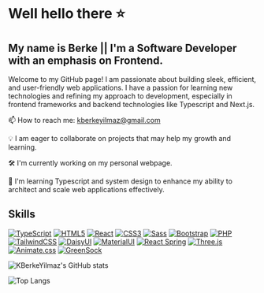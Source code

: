 # Well hello there ⭐

## My name is Berke || I'm a Software Developer with an emphasis on Frontend.

Welcome to my GitHub page! I am passionate about building sleek, efficient, and user-friendly web applications. I have a passion for learning new technologies and refining my approach to development, especially in frontend frameworks and backend technologies like Typescript and Next.js.

📫 How to reach me: [kberkeyilmaz@gmail.com](mailto:kberkeyilmaz@gmail.com)

💡 I am eager to collaborate on projects that may help my growth and learning.

🛠️ I'm currently working on my personal webpage.

🌱 I'm learning Typescript and system design to enhance my ability to architect and scale web applications effectively.

## Skills

[![TypeScript](https://img.shields.io/badge/TypeScript-3178C6?style=for-the-badge&logo=typescript&logoColor=white)](https://www.typescriptlang.org)
[![HTML5](https://img.shields.io/badge/HTML5-E34F26?style=for-the-badge&logo=html5&logoColor=white)](https://html.spec.whatwg.org/)
[![React](https://img.shields.io/badge/React-61DAFB?style=for-the-badge&logo=react&logoColor=black)](https://reactjs.org)
[![CSS3](https://img.shields.io/badge/CSS3-1572B6?style=for-the-badge&logo=css3&logoColor=white)](https://www.w3.org/Style/CSS/)
[![Sass](https://img.shields.io/badge/Sass-CC6699?style=for-the-badge&logo=sass&logoColor=white)](https://sass-lang.com)
[![Bootstrap](https://img.shields.io/badge/Bootstrap-7952B3?style=for-the-badge&logo=bootstrap&logoColor=white)](https://getbootstrap.com)
[![PHP](https://img.shields.io/badge/PHP-777BB4?style=for-the-badge&logo=php&logoColor=white)](https://www.php.net/)
[![TailwindCSS](https://img.shields.io/badge/Tailwind_CSS-06B6D4?style=for-the-badge&logo=tailwind-css&logoColor=white)](https://tailwindcss.com/)
[![DaisyUI](https://img.shields.io/badge/DaisyUI-FF69B4?style=for-the-badge&logo=daisyui&logoColor=white)](https://daisyui.com/)
[![MaterialUI](https://img.shields.io/badge/Material_UI-0081CB?style=for-the-badge&logo=material-ui&logoColor=white)](https://mui.com/)
[![React Spring](https://img.shields.io/badge/React_Spring-FF6D00?style=for-the-badge&logo=react-spring&logoColor=white)](https://www.react-spring.io/)
[![Three.js](https://img.shields.io/badge/Three.js-black?style=for-the-badge&logo=three.js&logoColor=white)](https://threejs.org/)
[![Animate.css](https://img.shields.io/badge/Animate.css-FF9C00?style=for-the-badge&logo=animate.css&logoColor=white)](https://animate.style/)
[![GreenSock](https://img.shields.io/badge/GreenSock-88CE02?style=for-the-badge&logo=greensock&logoColor=white)](https://greensock.com/)


![KBerkeYilmaz's GitHub stats](https://github-readme-stats.vercel.app/api?username=KBerkeYilmaz&show_icons=true)


![Top Langs](https://github-readme-stats.vercel.app/api/top-langs/?username=KBerkeYilmaz&layout=compact)

<!--
**KBerkeYilmaz/KBerkeYilmaz** is a ✨ _special_ ✨ repository because its `README.md` (this file) appears on your GitHub profile.

Here are some ideas to get you started:

- 🔭 I’m currently working on ...
- 🌱 I’m currently learning ...
- 👯 I’m looking to collaborate on ...
- 🤔 I’m looking for help with ...
- 💬 Ask me about ...
- 📫 How to reach me: ...
- 😄 Pronouns: ...
- ⚡ Fun fact: ...
-->
